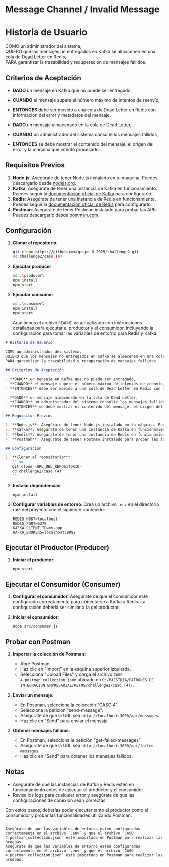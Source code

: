 # Message Channel / Invalid Message

# Historia de Usuario

COMO un administrador del sistema,  
QUIERO que los mensajes no entregados en Kafka se almacenen en una cola de Dead Letter en Redis,  
PARA garantizar la trazabilidad y recuperación de mensajes fallidos.

## Criterios de Aceptación

- **DADO** un mensaje en Kafka que no puede ser entregado,
- **CUANDO** el mensaje supere el número máximo de intentos de reenvío,
- **ENTONCES** debe ser movido a una cola de Dead Letter en Redis con información del error y metadatos del mensaje.

- **DADO** un mensaje almacenado en la cola de Dead Letter,
- **CUANDO** un administrador del sistema consulte los mensajes fallidos,
- **ENTONCES** se debe mostrar el contenido del mensaje, el origen del error y la máquina que intentó procesarlo.

## Requisitos Previos

1. **Node.js**: Asegúrate de tener Node.js instalado en tu máquina. Puedes descargarlo desde [nodejs.org](https://nodejs.org/).
2. **Kafka**: Asegúrate de tener una instancia de Kafka en funcionamiento. Puedes seguir la [documentación oficial de Kafka](https://kafka.apache.org/quickstart) para configurarlo.
3. **Redis**: Asegúrate de tener una instancia de Redis en funcionamiento. Puedes seguir la [documentación oficial de Redis](https://redis.io/download) para configurarlo.
4. **Postman**: Asegúrate de tener Postman instalado para probar las APIs. Puedes descargarlo desde [postman.com](https://www.postman.com/downloads/).

## Configuración

1. **Clonar el repositorio**:
   ```sh
   git clone https://github.com/grupo-6-2025/challenge2.git
   cd challenge2/caso (4)
   ```
2. **Ejecutar producer**
   ```sh
   cd .\producer\
   npm install
   npm start
   ```
3. **Ejecutar consumer**
   ```sh
   cd .\consumer\
   npm install
   npm start
   ```
   Aquí tienes el archivo `README.md` actualizado con instrucciones detalladas para ejecutar el productor y el consumidor, incluyendo la configuración para tomar las variables de entorno para Redis y Kafka.

````markdown
# Historia de Usuario

COMO un administrador del sistema,  
QUIERO que los mensajes no entregados en Kafka se almacenen en una cola de Dead Letter en Redis,  
PARA garantizar la trazabilidad y recuperación de mensajes fallidos.

## Criterios de Aceptación

- **DADO** un mensaje en Kafka que no puede ser entregado,
- **CUANDO** el mensaje supere el número máximo de intentos de reenvío,
- **ENTONCES** debe ser movido a una cola de Dead Letter en Redis con información del error y metadatos del mensaje.

- **DADO** un mensaje almacenado en la cola de Dead Letter,
- **CUANDO** un administrador del sistema consulte los mensajes fallidos,
- **ENTONCES** se debe mostrar el contenido del mensaje, el origen del error y la máquina que intentó procesarlo.

## Requisitos Previos

1. **Node.js**: Asegúrate de tener Node.js instalado en tu máquina. Puedes descargarlo desde [nodejs.org](https://nodejs.org/).
2. **Kafka**: Asegúrate de tener una instancia de Kafka en funcionamiento. Puedes seguir la [documentación oficial de Kafka](https://kafka.apache.org/quickstart) para configurarlo.
3. **Redis**: Asegúrate de tener una instancia de Redis en funcionamiento. Puedes seguir la [documentación oficial de Redis](https://redis.io/download) para configurarlo.
4. **Postman**: Asegúrate de tener Postman instalado para probar las APIs. Puedes descargarlo desde [postman.com](https://www.postman.com/downloads/).

## Configuración

1. **Clonar el repositorio**:
   ```sh
   git clone <URL_DEL_REPOSITORIO>
   cd challenge2/caso (4)
   ```
````

2. **Instalar dependencias**:

   ```sh
   npm install
   ```

3. **Configurar variables de entorno**:
   Crea un archivo `.env` en el directorio raíz del proyecto con el siguiente contenido:
   ```env
   REDIS_HOST=localhost
   REDIS_PORT=6379
   KAFKA_CLIENT_ID=my-app
   KAFKA_BROKERS=localhost:9092
   ```

## Ejecutar el Productor (Producer)

1. **Iniciar el productor**:
   ```sh
   npm start
   ```

## Ejecutar el Consumidor (Consumer)

1. **Configurar el consumidor**:
   Asegúrate de que el consumidor esté configurado correctamente para conectarse a Kafka y Redis. La configuración debería ser similar a la del productor.

2. **Iniciar el consumidor**:
   ```sh
   node src/consumer.js
   ```

## Probar con Postman

1. **Importar la colección de Postman**:

   - Abre Postman.
   - Haz clic en "Import" en la esquina superior izquierda.
   - Selecciona "Upload Files" y carga el archivo `CASO 4.postman_collection.json` ubicado en `D:/MAESTRIA/PATRONES DE INTEGRACION EMPRESARIAL/RETOS/challenge2/caso (4)/`.

2. **Enviar un mensaje**:

   - En Postman, selecciona la colección "CASO 4".
   - Selecciona la petición "send-message".
   - Asegúrate de que la URL sea `http://localhost:3000/api/messages`.
   - Haz clic en "Send" para enviar el mensaje.

3. **Obtener mensajes fallidos**:
   - En Postman, selecciona la petición "get-failed-messages".
   - Asegúrate de que la URL sea `http://localhost:3000/api/failed-messages`.
   - Haz clic en "Send" para obtener los mensajes fallidos.

## Notas

- Asegúrate de que las instancias de Kafka y Redis estén en funcionamiento antes de ejecutar el productor y el consumidor.
- Revisa los logs para cualquier error y asegúrate de que las configuraciones de conexión sean correctas.

Con estos pasos, deberías poder ejecutar tanto el productor como el consumidor y probar las funcionalidades utilizando Postman.

```

Asegúrate de que las variables de entorno estén configuradas correctamente en el archivo `.env` y que el archivo `CASO 4.postman_collection.json` esté importado en Postman para realizar las pruebas.
Asegúrate de que las variables de entorno estén configuradas correctamente en el archivo `.env` y que el archivo `CASO 4.postman_collection.json` esté importado en Postman para realizar las pruebas.
```
